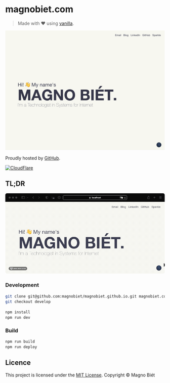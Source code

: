 # magnobiet.com

> Made with ♥ using [vanilla](https://github.com/magnobiet/vanilla).

![Screen shot](screen-shot.png)

Proudly hosted by [GitHub](https://github.com/).

[![CloudFlare](https://www.cloudflare.com/media/images/web-badges/cf-web-badges-c-gray-on.png)](https://www.cloudflare.com/)

## TL;DR

![Animated preview image](preview.gif)

### Development

```bash
git clone git@github.com:magnobiet/magnobiet.github.io.git magnobiet.com && cd $_
git checkout develop

npm install
npm run dev
```

### Build

```bash
npm run build
npm run deploy
```

## Licence

This project is licensed under the [MIT License](https://magno.mit-license.org/2016). Copyright © Magno Biét
